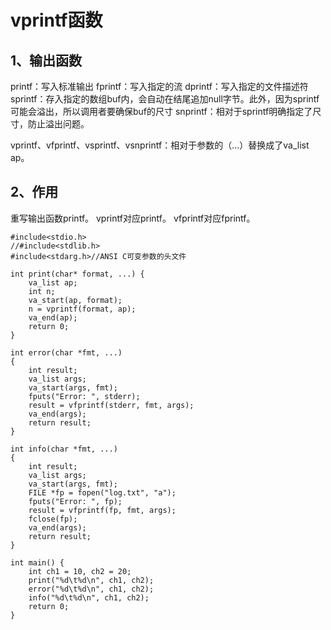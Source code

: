 # vprintf函数

## 1、输出函数
printf：写入标准输出
fprintf：写入指定的流
dprintf：写入指定的文件描述符
sprintf：存入指定的数组buf内，会自动在结尾追加null字节。此外，因为sprintf可能会溢出，所以调用者要确保buf的尺寸
snprintf：相对于sprintf明确指定了尺寸，防止溢出问题。

vprintf、vfprintf、vsprintf、vsnprintf：相对于参数的（…）替换成了va_list ap。

## 2、作用
重写输出函数printf。
vprintf对应printf。
vfprintf对应fprintf。

```
#include<stdio.h>
//#include<stdlib.h>
#include<stdarg.h>//ANSI C可变参数的头文件

int print(char* format, ...) {
    va_list ap;
    int n;
    va_start(ap, format);
    n = vprintf(format, ap);
    va_end(ap);
    return 0;
}

int error(char *fmt, ...)
{
    int result;
    va_list args;
    va_start(args, fmt);
    fputs("Error: ", stderr);
    result = vfprintf(stderr, fmt, args);
    va_end(args);
    return result;
}

int info(char *fmt, ...)
{
    int result;
    va_list args;
    va_start(args, fmt);
    FILE *fp = fopen("log.txt", "a");
    fputs("Error: ", fp);
    result = vfprintf(fp, fmt, args);
    fclose(fp);
    va_end(args);
    return result;
}

int main() {
    int ch1 = 10, ch2 = 20;
    print("%d\t%d\n", ch1, ch2);
    error("%d\t%d\n", ch1, ch2);
    info("%d\t%d\n", ch1, ch2);
    return 0;
}
```


